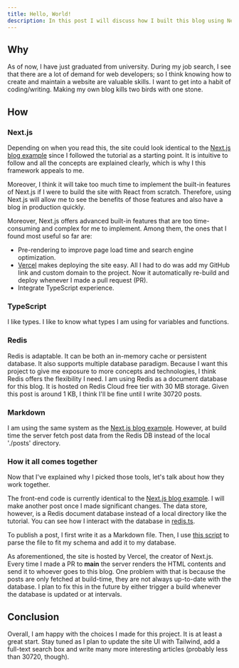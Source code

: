 ```yaml
---
title: Hello, World!
description: In this post I will discuss how I built this blog using Next.js, TypeScript, Markdown and Redis. You can find the source code for this site [here](https://github.com/englishlayup/ductran.net).
---
```


## Why

As of now, I have just graduated from university. During my job search, I see that there are a lot of demand for web developers; so I think knowing how to create and maintain a website are valuable skills. I want to get into a habit of coding/writing. Making my own blog kills two birds with one stone.

## How

### Next.js

Depending on when you read this, the site could look identical to the [Next.js blog example](https://nextjs.org/learn/basics/create-nextjs-app) since I followed the tutorial as a starting point. It is intuitive to follow and all the concepts are explained clearly, which is why I this framework appeals to me.

Moreover, I think it will take too much time to implement the built-in features of Next.js if I were to build the site with React from scratch. Therefore, using Next.js will allow me to see the benefits of those features and also have a blog in production quickly.

Moreover, Next.js offers advanced built-in features that are too time-consuming and complex for me to implement. Among them, the ones that I found most useful so far are:

- Pre-rendering to improve page load time and search engine optimization.
- [Vercel](https://vercel.com/) makes deploying the site easy. All I had to do was add my GitHub link and custom domain to the project. Now it automatically re-build and deploy whenever I made a pull request (PR).
- Integrate TypeScript experience.

### TypeScript

I like types. I like to know what types I am using for variables and functions.

### Redis

Redis is adaptable. It can be both an in-memory cache or persistent database. It also supports multiple database paradigm. Because I want this project to give me exposure to more concepts and technologies, I think Redis offers the flexibility I need.
I am using Redis as a document database for this blog. It is hosted on Redis Cloud free tier with 30 MB storage. Given this post is around 1 KB, I think I'll be fine until I write 30720 posts.

### Markdown

I am using the same system as the [Next.js blog example](https://nextjs.org/learn/basics/create-nextjs-app). However, at build time the server fetch post data from the Redis DB instead of the local './posts' directory.

### How it all comes together

Now that I've explained why I picked those tools, let's talk about how they work together.

The front-end code is currently identical to the [Next.js blog example](https://nextjs.org/learn/basics/create-nextjs-app). I will make another post once I made significant changes. The data store, however, is a Redis document database instead of a local directory like the tutorial. You can see how I interact with the database in [redis.ts](https://github.com/englishlayup/ductran.net/blob/main/lib/redis.ts).

To publish a post, I first write it as a Markdown file. Then, I use [this script](https://github.com/englishlayup/publish-post) to parse the file to fit my schema and add it to my database.

As aforementioned, the site is hosted by Vercel, the creator of Next.js. Every time I made a PR to **main** the server renders the HTML contents and send it to whoever goes to this blog. One problem with that is because the posts are only fetched at build-time, they are not always up-to-date with the database. I plan to fix this in the future by either trigger a build whenever the database is updated or at intervals.

## Conclusion

Overall, I am happy with the choices I made for this project. It is at least a great start. Stay tuned as I plan to update the site UI with Tailwind, add a full-text search box and write many more interesting articles (probably less than 30720, though).
